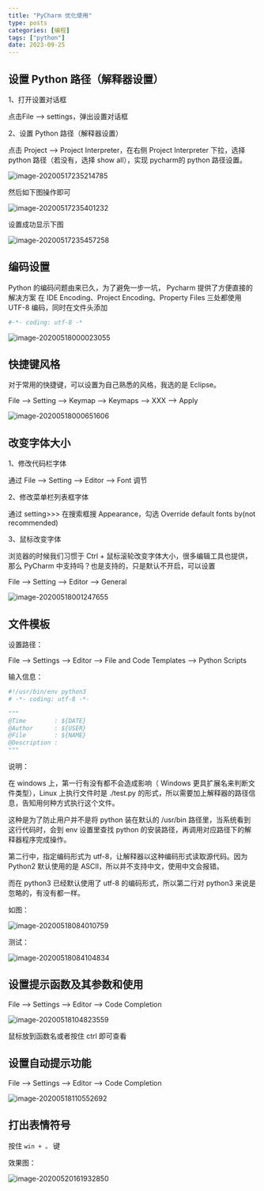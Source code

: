 ```yaml
---
title: "PyCharm 优化使用"
type: posts
categories: [编程]
tags: ["python"]
date: 2023-09-25
---
```



## 设置 Python 路径（解释器设置）

1、打开设置对话框

点击File --> settings，弹出设置对话框

2、设置 Python 路径（解释器设置）

点击 Project --> Project Interpreter，在右侧 Project Interpreter 下拉，选择 python 路径（若没有，选择 show all），实现 pycharm的 python 路径设置。

![image-20200517235214785](https://gitee.com/wugenqiang/PictureBed/raw/master/NoteBook/20200517235215.png)

然后如下图操作即可

![image-20200517235401232](https://gitee.com/wugenqiang/PictureBed/raw/master/NoteBook/20200517235402.png)

设置成功显示下图

![image-20200517235457258](https://gitee.com/wugenqiang/PictureBed/raw/master/NoteBook/20200517235458.png)

## 编码设置

Python 的编码问题由来已久，为了避免一步一坑， Pycharm 提供了方便直接的解决方案
在 IDE Encoding、Project Encoding、Property Files 三处都使用 UTF-8 编码，同时在文件头添加

```python
#-*- coding: utf-8 -*
```

![image-20200518000023055](https://gitee.com/wugenqiang/PictureBed/raw/master/NoteBook/20200518000024.png)

## 快捷键风格

对于常用的快捷键，可以设置为自己熟悉的风格，我选的是 Eclipse。

File --> Setting --> Keymap --> Keymaps --> XXX --> Apply

![image-20200518000651606](https://gitee.com/wugenqiang/PictureBed/raw/master/NoteBook/20200518000652.png)

## 改变字体大小

1、修改代码栏字体

通过 File --> Setting --> Editor --> Font 调节

2、修改菜单栏列表框字体

通过 setting>>> 在搜索框搜 Appearance，勾选 Override default fonts by(not recommended)

3、鼠标改变字体

浏览器的时候我们习惯于 Ctrl + 鼠标滚轮改变字体大小，很多编辑工具也提供，那么 PyCharm 中支持吗？也是支持的，只是默认不开启，可以设置

File --> Setting --> Editor --> General

![image-20200518001247655](https://gitee.com/wugenqiang/PictureBed/raw/master/NoteBook/20200518001248.png)

## 文件模板

设置路径：

File --> Settings --> Editor --> File and Code Templates --> Python Scripts

输入信息：

```python
#!/usr/bin/env python3
# -*- coding: utf-8 -*-

"""
@Time        : ${DATE}
@Author      : ${USER}
@File        : ${NAME}
@Description : 
"""
```

说明：

在 windows 上，第一行有没有都不会造成影响（ Windows 更具扩展名来判断文件类型），Linux 上执行文件时是 ./test.py 的形式，所以需要加上解释器的路径信息，告知用何种方式执行这个文件。

这种是为了防止用户并不是将 python 装在默认的 /usr/bin 路径里，当系统看到这行代码时，会到 env 设置里查找 python 的安装路径，再调用对应路径下的解释器程序完成操作。

第二行中，指定编码形式为 utf-8，让解释器以这种编码形式读取源代码。因为 Python2 默认使用的是 ASCII，所以并不支持中文，使用中文会报错。

而在 python3 已经默认使用了 utf-8 的编码形式，所以第二行对 python3 来说是忽略的，有没有都一样。



如图：

![image-20200518084010759](https://gitee.com/wugenqiang/PictureBed/raw/master/NoteBook/20200518084011.png)

测试：

![image-20200518084104834](https://gitee.com/wugenqiang/PictureBed/raw/master/NoteBook/20200518084105.png)

## 设置提示函数及其参数和使用

File --> Settings --> Editor --> Code Completion

![image-20200518104823559](https://gitee.com/wugenqiang/PictureBed/raw/master/NoteBook/20200518104825.png)

鼠标放到函数名或者按住 ctrl 即可查看

## 设置自动提示功能

File --> Settings --> Editor --> Code Completion

![image-20200518110552692](https://gitee.com/wugenqiang/PictureBed/raw/master/NoteBook/20200518110553.png)

## 打出表情符号

按住 `win + 。` 键

效果图：

![image-20200520161932850](https://gitee.com/wugenqiang/PictureBed/raw/master/NoteBook/20200520161934.png)